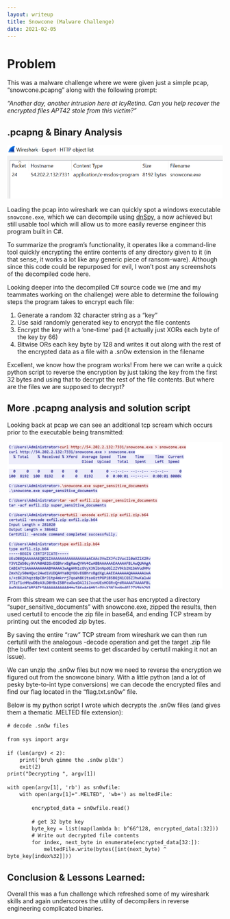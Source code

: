 ```yaml
---
layout: writeup
title: Snowcone (Malware Challenge)
date: 2021-02-05
---
```


# Problem
This was a malware challenge where we were given just a simple pcap, “snowcone.pcapng” along with the following prompt:

*“Another day, another intrusion here at IcyRetina. Can you help recover the encrypted files APT42 stole from this victim?”*


## .pcapng & Binary Analysis

![image of pcap open in the "export objects" tab](/assets/writeup_imgs/snowcone1.PNG)

Loading the pcap into wireshark we can quickly spot a windows executable `snowcone.exe`, which we can decompile using [dnSpy](https://github.com/dnSpy/dnSpy), a now achieved but still usable tool which will allow us to more easily reverse engineer this program built in C#.

To summarize the program’s functionality, it operates like a command-line tool quickly encrypting the entire contents of any directory given to it (in that sense, it works a lot like any generic piece of ransom-ware).  Although since this code could be repurposed for evil, I won’t post any screenshots of the decompiled code here.


Looking deeper into the decompiled C# source code we (me and my teammates working on the challenge) were able to determine the following steps the program takes to encrypt each file:
1. Generate a random 32 character string as a “key”
2. Use said randomly generated key to encrypt the file contents
3. Encrypt the key with a ‘one-time’ pad (it actually just XORs each byte of the key by 66)
4. Bitwise ORs each key byte by 128 and writes it out along with the rest of the encrypted data as a file with a .sn0w extension in the filename

Excellent, we know how the program works!  From here we can write a quick python script to reverse the encryption by just taking the key from the first 32 bytes and using that to decrypt the rest of the file contents.  But where are the files we are supposed to decrypt?

## More .pcapng analysis and solution script
Looking back at pcap we can see an additional tcp scream which occurs prior to the executable being transmitted:

![image of TCP stream](/assets/writeup_imgs/snowcone2.png)

From this stream we can see that the user has encrypted a directory “super_sensitive_documents” with snowcone.exe, zipped the results, then used certutil to encode the zip file in base64, and ending TCP stream by printing out the encoded zip bytes.  

By saving the entire “raw” TCP stream from wireshark we can then run certutil with the analogous -decode operation and get the target .zip file (the buffer text content seems to get discarded by certutil making it not an issue).   

We can unzip the .sn0w files but now we need to reverse the encryption we figured out from the snowcone binary.  With a little python (and a lot of pesky byte-to-int type conversions) we can decode the encrypted files and find our flag located in the “flag.txt.sn0w” file.

Below is my python script I wrote which decrypts the .sn0w files (and gives them a thematic .MELTED file extension):

```
# decode .sn0w files

from sys import argv

if (len(argv) < 2):
    print('bruh gimme the .sn0w pl0x')
    exit(2)
print("Decrypting ", argv[1])

with open(argv[1], 'rb') as sn0wfile:
    with open(argv[1]+".MELTED", 'wb+') as meltedFile:

        encrypted_data = sn0wfile.read()

        # get 32 byte key
        byte_key = list(map(lambda b: b^66^128, encrypted_data[:32]))
        # Write out decrypted file contents
        for index, next_byte in enumerate(encrypted_data[32:]):
            meltedFile.write(bytes([int(next_byte) ^ byte_key[index%32]]))
```

## Conclusion & Lessons Learned:

Overall this was a fun challenge which refreshed some of my wireshark skills and again underscores the utility of decompilers in reverse engineering complicated binaries.